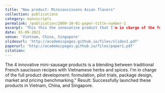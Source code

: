 ```yaml
---
title: "New product: Minisaucissons Asian flavors"
collection: publications
category: manuscripts
permalink: /publication/2009-10-01-paper-title-number-1
excerpt: 'This this the innovative product that I'm in charge of the full development'
date: 01-09-2021
venue: 'Vietnam, China, Singapore'
slidesurl: 'http://academicpages.github.io/files/slides1.pdf'
paperurl: 'http://academicpages.github.io/files/paper1.pdf'
citation: 
---
```


The 4 innovative mini-sausage products is a blending between traditional French saucisson recipes with Vietnamese herbs and spices. I'm in charge of the full product development: formulation, pilot trials, package design, market and pricing benchmarking."
Result: Successfully launched these products in Vietnam, China, and Singapore.
